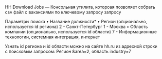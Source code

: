 HH Download Jobs — Консольная утилита, котороая позволяет собрать csv файл с вакансиями по ключевому запросу запросу

Параметры поиска
• Название должности*
• Регион (опционально, используется id региона)
2 - Санкт-Петербург
1 - Москва
• Область компании (опционально, используется id области)
7 - Информационные технологии, системная интеграция, интернет

Узнать id региона и id области можно на сайте hh.ru из адресной строки с поисковым запросом: Регион &area=2, область industry=7
